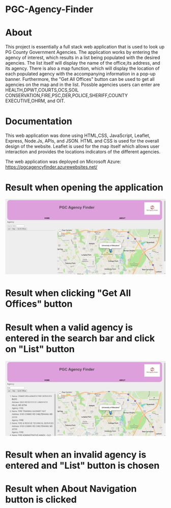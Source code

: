 # PGC-Agency-Finder

# About
This project is essentially a full stack web application that is used to look up PG County Government Agencies. The application works by entering the agency of interest, which results in a list being populated with the desired agencies. The list itself will display the name of the office,its address, and its agency. There is also a map function, which will display the location of each populated agency with the accompanying information in a pop-up banner. Furthermore, the "Get All Offices" button can be used to get all agencies on the map and in the list. Possble agencies users can enter are HEALTH,DPWT,COURTS,OCS,SOIL CONSERVATION,FIRE,PSC,DER,POLICE,SHERIFF,COUNTY EXECUTIVE,OHRM, and OIT.

# Documentation
This web application was done using HTML,CSS, JavaScript, Leaflet, Express, Node.Js, APIs, and JSON. 
HTML and CSS is used for the overall design of the website.
Leaflet is used for the map itself which allows user interaction and provides the locations indicators of the different agencies. 

The web application was deployed on Microsoft Azure: https://pgcagencyfinder.azurewebsites.net/

# Result when opening the application
![](public/static/images/PGCAgencyFinderFirstUser.jpg)
# Result when clicking "Get All Offices" button

# Result when a valid agency is entered in the search bar and click on "List" button
![](public/static/images/PGCAgencyFinderValidResult.jpg)
# Result when an invalid agency is entered and "List" button is chosen

# Result when About Navigation button is clicked


